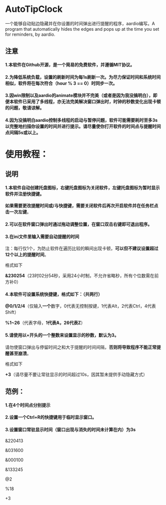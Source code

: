 # AutoTipClock
一个能够自动贴边隐藏并在你设置的时间弹出进行提醒的程序，aardio编写。A program that automatically hides the edges and pops up at the time you set for reminders, by aardio.

## 注意
#### 1.本软件在Github开源，是一个简易的免费软件，并遵循MIT协议。

#### 2.为降低系统负载，设置的刷新时间为每1s刷新一次。为尽力保证时间和系统时间相似，软件将在每次符合（hour % 3 == 0）时同步一次。

#### 3.因win限制以及aardio的animate模块并不完美（或者是因为我没搞明白），即便本软件已采用了多线程，亦无法完美解决窗口弹出时，时钟的秒数变化出现卡顿的问题，敬请谅解。

#### 4.因为没搞明白aardio控制多线程的启动与暂停问题，软件可能需要耗时至多3s以完整地扫描你设置的时间并进行提示。请尽量使你打开软件的时间点与提醒时间点间隔5s或以上。

# 使用教程：
## 说明
#### 1.本软件自动创建托盘图标，右键托盘图标为关闭软件，**左键托盘图标为暂时显示软件并注册快捷键**。

**如果需要更改提醒时间或/与快捷键，需要关闭软件后再次开启软件并在任务栏点击一次左键**。

#### 2.可以在软件窗口弹出时通过拖动调整位置，**在窗口双击右键即可退出程序**。

#### 3.在ini文件里输入需要自动提醒的时间

注：每行仅1个，为防止软件在遍历比较的瞬间出现卡顿，**可以但不建议设置超过12个以上的提醒时间**。

格式如下

**&230254**（23时02分54秒，采用24小时制，不允许省略秒，所有个位数需在前方补0）

#### 4.本软件可设置系统快捷键，格式如下：（共两行）

**@0/1/2/4**（仅输入**一个**数字，0代表无控制按键，1代表Alt，2代表Ctrl，4代表Shift）

**%1~26**（代表字母，**1代表A，26代表Z**）

#### 5.请使用**以+开头的一个整数**来设置显示的秒数，**默认为3**。

请勿使窗口弹出与停留时间之和大于提醒的时间间隔，**否则将导致程序不能正常提醒甚至崩溃**。

格式如下

**+3**（请尽量不要让常驻显示的时间超过10s，因其暂未提供手动隐藏方式）

## 范例：
#### 1.在4个时间点分别提示
#### 2.设置一个Ctrl+R的快捷键用于临时显示窗口。
#### 3.设置窗口常驻显示时间（窗口出现与消失的时间未计算在内）为3s
&220413

&031600

&000100

&133245

@2

%18

+3
